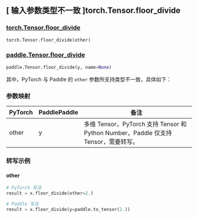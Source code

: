 ## [ 输入参数类型不一致 ]torch.Tensor.floor_divide

### [torch.Tensor.floor_divide](https://pytorch.org/docs/stable/generated/torch.Tensor.floor_divide.html?highlight=floor_divide#torch.Tensor.floor_divide)

```python
torch.Tensor.floor_divide(other)
```

### [paddle.Tensor.floor_divide](https://www.paddlepaddle.org.cn/documentation/docs/zh/develop/api/paddle/Tensor_cn.html#floor-divide-y-name-none)

```python
paddle.Tensor.floor_divide(y, name=None)
```

其中，PyTorch 与 Paddle 的 `other` 参数所支持类型不一致，具体如下：

### 参数映射

| PyTorch | PaddlePaddle | 备注                        |
| ------- | ------------ | --------------------------- |
| other   | y            | 多维 Tensor，PyTorch 支持 Tensor 和 Python Number，Paddle 仅支持 Tensor，需要转写。 |

### 转写示例
#### other
```python
# PyTorch 写法
result = x.floor_divide(other=2.)

# Paddle 写法
result = x.floor_divide(y=paddle.to_tensor(2.))
```
